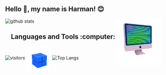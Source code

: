 ## Hello :wave:, my name is Harman! :blush:

![github stats](https://github-readme-stats.vercel.app/api?username=harman-khehara&theme=algolia&show_icons=true&hide=issues,contribs,stars&count_private=true&include_all_commits=true&bg_color=0,3f39bd,3574d4,98d7eb&title_color=ffffff)
<img align="right" alt="Computer" width="150" height="150" src="computer.gif"> 

<h2 align="right">Languages and Tools :computer:</h3>

![visitors](https://visitor-badge.glitch.me/badge?page_id=harman-khehara.visitor-badge)
<img align="center" alt="Rubiks Cube" width="80" height="80" src="rubiks_cube.gif"> 
![Top Langs](https://github-readme-stats.vercel.app/api/top-langs/?username=harman-khehara&bg_color=0,98d7eb,3574d4,3f39bd&title_color=ffffff&theme=algolia&hide=Shell,Swift,Kotlin,Objective-C&langs_count=8&layout=compact&card_width=275)

